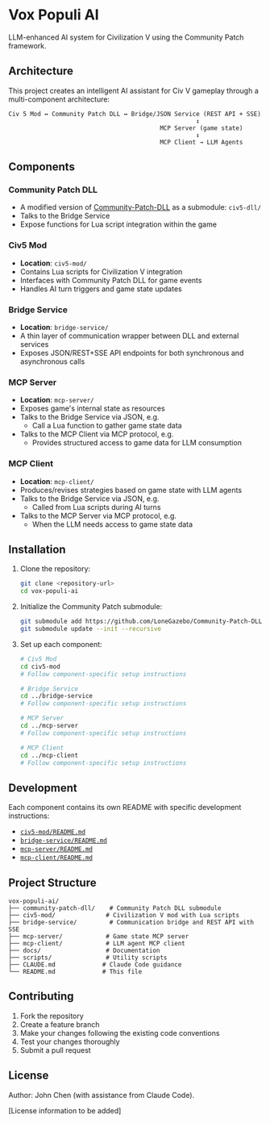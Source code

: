 # Vox Populi AI

LLM-enhanced AI system for Civilization V using the Community Patch framework.

## Architecture

This project creates an intelligent AI assistant for Civ V gameplay through a multi-component architecture:

```
Civ 5 Mod ↔ Community Patch DLL ↔ Bridge/JSON Service (REST API + SSE)
                                                    ↕
                                          MCP Server (game state)
                                                    ↕  
                                          MCP Client → LLM Agents
```

## Components

### Community Patch DLL
- A modified version of [Community-Patch-DLL](https://github.com/LoneGazebo/Community-Patch-DLL) as a submodule: `civ5-dll/`
- Talks to the Bridge Service
- Expose functions for Lua script integration within the game

### Civ5 Mod
- **Location**: `civ5-mod/`
- Contains Lua scripts for Civilization V integration
- Interfaces with Community Patch DLL for game events
- Handles AI turn triggers and game state updates

### Bridge Service
- **Location**: `bridge-service/`
- A thin layer of communication wrapper between DLL and external services
- Exposes JSON/REST+SSE API endpoints for both synchronous and asynchronous calls

### MCP Server
- **Location**: `mcp-server/`
- Exposes game's internal state as resources
- Talks to the Bridge Service via JSON, e.g.
  - Call a Lua function to gather game state data
- Talks to the MCP Client via MCP protocol, e.g. 
  - Provides structured access to game data for LLM consumption

### MCP Client
- **Location**: `mcp-client/`
- Produces/revises strategies based on game state with LLM agents
- Talks to the Bridge Service via JSON, e.g. 
  - Called from Lua scripts during AI turns
- Talks to the MCP Server via MCP protocol, e.g.
  - When the LLM needs access to game state data

## Installation

1. Clone the repository:
   ```bash
   git clone <repository-url>
   cd vox-populi-ai
   ```

2. Initialize the Community Patch submodule:
   ```bash
   git submodule add https://github.com/LoneGazebo/Community-Patch-DLL.git community-patch-dll
   git submodule update --init --recursive
   ```

3. Set up each component:
   ```bash
   # Civ5 Mod
   cd civ5-mod
   # Follow component-specific setup instructions
   
   # Bridge Service
   cd ../bridge-service
   # Follow component-specific setup instructions
   
   # MCP Server
   cd ../mcp-server
   # Follow component-specific setup instructions
   
   # MCP Client  
   cd ../mcp-client
   # Follow component-specific setup instructions
   ```

## Development

Each component contains its own README with specific development instructions:
- [`civ5-mod/README.md`](civ5-mod/README.md)
- [`bridge-service/README.md`](bridge-service/README.md)
- [`mcp-server/README.md`](mcp-server/README.md) 
- [`mcp-client/README.md`](mcp-client/README.md)

## Project Structure

```
vox-populi-ai/
├── community-patch-dll/    # Community Patch DLL submodule
├── civ5-mod/              # Civilization V mod with Lua scripts
├── bridge-service/         # Communication bridge and REST API with SSE
├── mcp-server/            # Game state MCP server
├── mcp-client/            # LLM agent MCP client
├── docs/                  # Documentation
├── scripts/               # Utility scripts
├── CLAUDE.md             # Claude Code guidance
└── README.md             # This file
```

## Contributing

1. Fork the repository
2. Create a feature branch
3. Make your changes following the existing code conventions
4. Test your changes thoroughly
5. Submit a pull request

## License

Author: John Chen (with assistance from Claude Code).

[License information to be added]